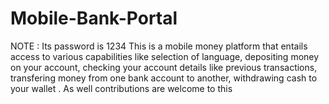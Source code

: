 # Mobile-Bank-Portal
NOTE : Its password is 1234                                              This is a mobile money platform that entails access to various capabilities like selection of language, depositing money on your account, checking your account details like previous transactions, transfering money from one bank account to another, withdrawing cash to your wallet . As well contributions are welcome to this 
